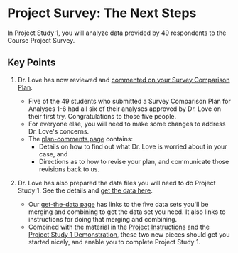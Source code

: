 # Project Survey: The Next Steps

In Project Study 1, you will analyze data provided by 49 respondents to the Course Project Survey.

## Key Points

1. Dr. Love has now reviewed and [commented on your Survey Comparison Plan](https://github.com/THOMASELOVE/431-2018-project/blob/master/survey-results/plan-comments.md). 
    - Five of the 49 students who submitted a Survey Comparison Plan for Analyses 1-6 had all six of their analyses approved by Dr. Love on their first try. Congratulations to those five people. 
    - For everyone else, you will need to make some changes to address Dr. Love's concerns. 
    - The [plan-comments page](https://github.com/THOMASELOVE/431-2018-project/blob/master/survey-results/plan-comments.md) contains:
        - Details on how to find out what Dr. Love is worried about in your case, and 
        - Directions as to how to revise your plan, and communicate those revisions back to us.
    
2. Dr. Love has also prepared the data files you will need to do Project Study 1. See the details and [get the data here](https://github.com/THOMASELOVE/431-2018-project/blob/master/survey-results/get-the-data.md).
    - Our [get-the-data page](https://github.com/THOMASELOVE/431-2018-project/blob/master/survey-results/get-the-data.md) has links to the five data sets you'll be merging and combining to get the data set you need. It also links to instructions for doing that merging and combining.
    - Combined with the material in the [Project Instructions](https://thomaselove.github.io/431-2018-project/) and the [Project Study 1 Demonstration](https://github.com/THOMASELOVE/431-2018-project/tree/master/demo_study1), these two new pieces should get you started nicely, and enable you to complete Project Study 1.
